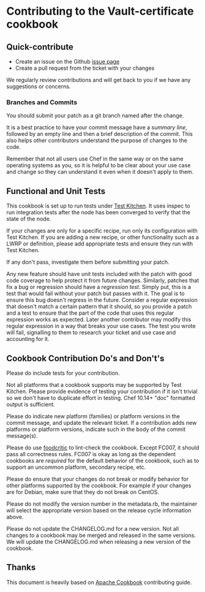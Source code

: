 # Contributing to the Vault-certificate cookbook

## Quick-contribute

* Create an issue on the Github [issue page](https://github.com/ist-dsi/cookbook-vault-certificate/issues)
* Create a pull request from the ticket with your changes

We regularly review contributions and will get back to you if we have
any suggestions or concerns.

### Branches and Commits

You should submit your patch as a git branch named after the change.

It is a best practice to have your commit message have a _summary
line_, followed by an empty line and then a brief description of 
the commit. This also helps other contributors understand the 
purpose of changes to the code.

Remember that not all users use Chef in the same way or on the same
operating systems as you, so it is helpful to be clear about your use
case and change so they can understand it even when it doesn't apply
to them.

## Functional and Unit Tests

This cookbook is set up to run tests under
[Test Kitchen](http://kitchen.ci/). It uses inspec to run
integration tests after the node has been converged to verify that
the state of the node.

If your changes are only for a specific recipe, run only its
configuration with Test Kitchen. If you are adding a new recipe, or
other functionality such as a LWRP or definition, please add
appropriate tests and ensure they run with Test Kitchen.

If any don't pass, investigate them before submitting your patch.

Any new feature should have unit tests included with the patch with
good code coverage to help protect it from future changes. Similarly,
patches that fix a bug or regression should have a _regression test_.
Simply put, this is a test that would fail without your patch but
passes with it. The goal is to ensure this bug doesn't regress in the
future. Consider a regular expression that doesn't match a certain
pattern that it should, so you provide a patch and a test to ensure
that the part of the code that uses this regular expression works as
expected. Later another contributor may modify this regular expression
in a way that breaks your use cases. The test you wrote will fail,
signalling to them to research your ticket and use case and accounting
for it.

## Cookbook Contribution Do's and Don't's

Please do include tests for your contribution.

Not all platforms that a cookbook supports may be supported by Test
Kitchen. Please provide evidence of testing your contribution if it
isn't trivial so we don't have to duplicate effort in testing. Chef
10.14+ "doc" formatted output is sufficient.

Please do indicate new platform (families) or platform versions in the
commit message, and update the relevant ticket.  If a contribution adds 
new platforms or platform versions, indicate such in the body of the commit message(s).

Please do use [foodcritic](http://www.foodcritic.io/) to
lint-check the cookbook. Except FC007, it should pass all correctness
rules. FC007 is okay as long as the dependent cookbooks are *required*
for the default behavior of the cookbook, such as to support an
uncommon platform, secondary recipe, etc.

Please do ensure that your changes do not break or modify behavior for
other platforms supported by the cookbook. For example if your changes
are for Debian, make sure that they do not break on CentOS.

Please do not modify the version number in the metadata.rb, the maintainer
will select the appropriate version based on the release cycle
information above.

Please do not update the CHANGELOG.md for a new version. Not all
changes to a cookbook may be merged and released in the same versions.
We will update the CHANGELOG.md when releasing a new version of
the cookbook.

## Thanks

This document is heavily based on [Apache Cookbook](https://supermarket.chef.io/cookbooks/apache2) contributing guide.
